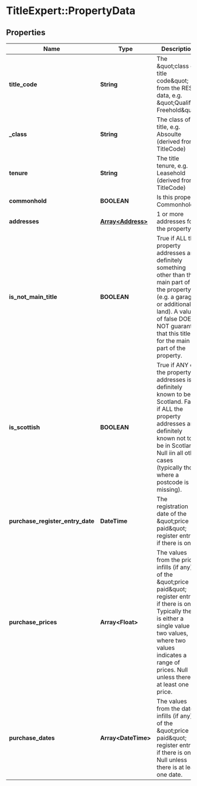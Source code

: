 # TitleExpert::PropertyData

## Properties
Name | Type | Description | Notes
------------ | ------------- | ------------- | -------------
**title_code** | **String** | The \&quot;class of title code\&quot; from the RES data, e.g. \&quot;Qualified Freehold\&quot; | 
**_class** | **String** | The class of title, e.g. Absoulte (derived from TitleCode) | 
**tenure** | **String** | The title tenure, e.g. Leasehold (derived from TitleCode) | 
**commonhold** | **BOOLEAN** | Is this property Commonhold? | 
**addresses** | [**Array&lt;Address&gt;**](Address.md) | 1 or more addresses for the property | 
**is_not_main_title** | **BOOLEAN** | True if ALL the property addresses are definitely something other than the main part of the property (e.g. a garage or additional land). A value of false DOES NOT guarantee that this title is for the main part of the property. | 
**is_scottish** | **BOOLEAN** | True if ANY of the property addresses is definitely known to be in Scotland. False if ALL the property addresses are definitely known not to be in Scotland. Null iin all other cases (typically those where a postcode is missing). | [optional] 
**purchase_register_entry_date** | **DateTime** | The registration date of the \&quot;price paid\&quot; register entry, if there is one. | [optional] 
**purchase_prices** | **Array&lt;Float&gt;** | The values from the price infills (if any) of the \&quot;price paid\&quot; register entry, if there is one. Typically there is either a single value or two values, where two values indicates a range of prices. Null unless there is at least one price. | [optional] 
**purchase_dates** | **Array&lt;DateTime&gt;** | The values from the date infills (if any) of the \&quot;price paid\&quot; register entry, if there is one. Null unless there is at least one date. | [optional] 



